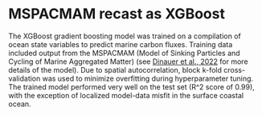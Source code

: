 <h1>MSPACMAM recast as XGBoost</h1>
<p>The XGBoost gradient boosting model was trained on a compilation of ocean state variables to predict marine carbon fluxes. Training data included output from the MSPACMAM (Model of Sinking Particles and Cycling of Marine Aggregated Matter) (see <a href="https://doi.org/10.1029/2021GB007131">Dinauer et al., 2022</a> for more details of the model). Due to spatial autocorrelation, block k-fold cross-validation was used to minimize overfitting during hyperparameter tuning. The trained model performed very well on the test set (R^2 score of 0.99), with the exception of localized model-data misfit in the surface coastal ocean.</p>
